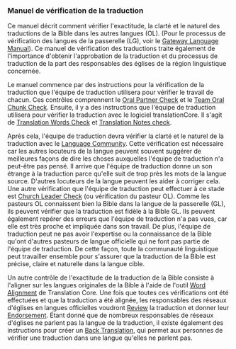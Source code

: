 ### Manuel de vérification de la traduction

Ce manuel décrit comment vérifier l'exactitude, la clarté et le naturel des traductions de la Bible dans les autres langues (OL). (Pour le processus de vérification des langues de la passerelle (LG), voir le [Gateway Language Manual](https://gl-manual.readthedocs.io/en/latest/)). Ce manuel de vérification des traductions traite également de l'importance d'obtenir l'approbation de la traduction et du processus de traduction de la part des responsables des églises de la région linguistique concernée.

Le manuel commence par des instructions pour la vérification de la traduction que l'équipe de traduction utilisera pour vérifier le travail de chacun. Ces contrôles comprennent le [Oral Partner Check](../peer-check/01.md) et le [Team Oral Chunk Check](../team-oral-chunk-check/01.md). Ensuite, il y a des instructions que l'équipe de traduction utilisera pour vérifier la traduction avec le logiciel translationCore. Il s'agit de [Translation Words Check](../important-term-check/01.md) et [Translation Notes check](../trans-note-check/01.md).

Après cela, l'équipe de traduction devra vérifier la clarté et le naturel de la traduction avec le [Language Community](../language-community-check/01.md). Cette vérification est nécessaire car les autres locuteurs de la langue peuvent souvent suggérer de meilleures façons de dire les choses auxquelles l'équipe de traduction n'a peut-être pas pensé. Il arrive que l'équipe de traduction donne un son étrange à la traduction parce qu'elle suit de trop près les mots de la langue source. D'autres locuteurs de la langue peuvent les aider à corriger cela.
Une autre vérification que l'équipe de traduction peut effectuer à ce stade est [Church Leader Check](../accuracy-check/01.md) (ou vérification du pasteur OL). Comme les pasteurs OL connaissent bien la Bible dans la langue de la passerelle (GL), ils peuvent vérifier que la traduction est fidèle à la Bible GL. Ils peuvent également repérer des erreurs que l'équipe de traduction n'a pas vues, car elle est très proche et impliquée dans son travail. De plus, l'équipe de traduction peut ne pas avoir l'expertise ou la connaissance de la Bible qu'ont d'autres pasteurs de langue officielle qui ne font pas partie de l'équipe de traduction. De cette façon, toute la communauté linguistique peut travailler ensemble pour s'assurer que la traduction de la Bible est précise, claire et naturelle dans la langue cible.

Un autre contrôle de l'exactitude de la traduction de la Bible consiste à l'aligner sur les langues originales de la Bible à l'aide de l'outil [Word Alignment](../alignment-tool/01.md) de Translation Core. Une fois que toutes ces vérifications ont été effectuées et que la traduction a été alignée, les responsables des réseaux d'églises en langues officielles voudront [Review](../vol2-steps/01.md) la traduction et donner leur [Endorsement](../level3-approval/01.md). Étant donné que de nombreux responsables de réseaux d'églises ne parlent pas la langue de la traduction, il existe également des instructions pour créer un [Back Translation](../vol2-backtranslation/01.md), qui permet aux personnes de vérifier une traduction dans une langue qu'elles ne parlent pas.
